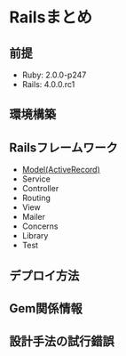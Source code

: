 # Railsまとめ

## 前提
* Ruby: 2.0.0-p247
* Rails: 4.0.0.rc1

## 環境構築

## Railsフレームワーク
* [Model(ActiveRecord)](model/index.md)
* Service
* Controller
* Routing
* View
* Mailer
* Concerns
* Library
* Test

## デプロイ方法

## Gem関係情報

## 設計手法の試行錯誤